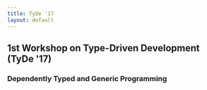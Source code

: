 ```yaml
---
title: TyDe '17
layout: default
---
```


## 1st Workshop on Type-Driven Development (TyDe '17)

### Dependently Typed and Generic Programming
